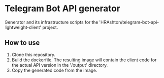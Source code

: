 # Telegram Bot API generator

Generator and its infrastructure scripts for the 'HRAshton/telegram-bot-api-lightweight-client' project.

## How to use

1. Clone this repository.
2. Build the dockerfile.
   The resulting image will contain the client code for the actual API version in the '/output' directory.
3. Copy the generated code from the image.
